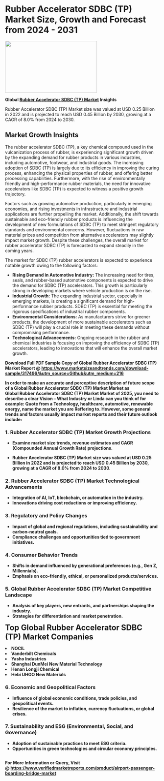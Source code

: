 <H1>Rubber Accelerator SDBC (TP) Market Size, Growth and Forecast from 2024 - 2031</H1><img class="aligncenter size-medium wp-image-584254" src="https://thirdeyenews.in/wp-content/uploads/2024/09/Global-Market-Research-300x168.jpeg" alt="" width="300" height="168" /><p><strong>Global&nbsp;<a href="https://www.marketsizeandtrends.com/download-sample/317496/&amp;utm_source=Github&utm_medium=216">Rubber Accelerator SDBC (TP) Market</a> Insights</strong></p><p>Rubber Accelerator SDBC (TP) Market size was valued at USD 0.25 Billion in 2022 and is projected to reach USD 0.45 Billion by 2030, growing at a CAGR of 8.0% from 2024 to 2030.</p><p><h2>Market Growth Insights</h2> <p>The rubber accelerator SDBC (TP), a key chemical compound used in the vulcanization process of rubber, is experiencing significant growth driven by the expanding demand for rubber products in various industries, including automotive, footwear, and industrial goods. The increasing adoption of SDBC (TP) is largely due to its efficiency in improving the curing process, enhancing the physical properties of rubber, and offering better processing capabilities. Furthermore, with the rise of environmentally friendly and high-performance rubber materials, the need for innovative accelerators like SDBC (TP) is expected to witness a positive growth trajectory.</p> <p>Factors such as growing automotive production, particularly in emerging economies, and rising investments in infrastructure and industrial applications are further propelling the market. Additionally, the shift towards sustainable and eco-friendly rubber products is influencing the development of new formulations of SDBC (TP) to meet stringent regulatory standards and environmental concerns. However, fluctuations in raw material prices and competition from alternative accelerators may slightly impact market growth. Despite these challenges, the overall market for rubber accelerator SDBC (TP) is forecasted to expand steadily in the coming years.</p> <p><strong></strong></p> <p>The market for SDBC (TP) rubber accelerators is expected to experience notable growth owing to the following factors:</p> <ul> <li><strong>Rising Demand in Automotive Industry:</strong> The increasing need for tires, seals, and rubber-based automotive components is expected to drive the demand for SDBC (TP) accelerators. This growth is particularly strong in developing markets where vehicle production is on the rise.</li> <li><strong>Industrial Growth:</strong> The expanding industrial sector, especially in emerging markets, is creating a significant demand for high-performance rubber products. SDBC (TP) is essential for meeting the rigorous specifications of industrial rubber components.</li> <li><strong>Environmental Considerations:</strong> As manufacturers strive for greener products, the development of more sustainable accelerators such as SDBC (TP) will play a crucial role in meeting these demands without compromising performance.</li> <li><strong>Technological Advancements:</strong> Ongoing research in the rubber and chemical industries is focusing on improving the efficiency of SDBC (TP) accelerators, leading to innovations that will enhance the overall market growth.</li> </ul> <p><strong></p><p><span class=""><strong>Download Full PDF Sample Copy of Global Rubber Accelerator SDBC (TP) Market Report</strong> @ <a href="https://www.marketsizeandtrends.com/download-sample/317496/&amp;utm_source=Github&utm_medium=216" target="_blank">https://www.marketsizeandtrends.com/download-sample/317496/&amp;utm_source=Github&utm_medium=216</a></span></p><p>In order to make an accurate and perceptive description of future scope of a Global&nbsp;Rubber Accelerator SDBC (TP) Market Market as Global&nbsp;Rubber Accelerator SDBC (TP) Market Market of 2025, you need to describe a clear Vision &ndash; What Industry or Linda can you think of for example: Quote from a Technology, healthcare, automotive, renewable energy, name the market you are Reffering to. However, some general trends and factors usually impact market reports and their future outlook include:</p><h3>1.&nbsp;<strong>Rubber Accelerator SDBC (TP) Market Growth Projections</strong></h3><ul><li>Examine market size trends, revenue estimates and CAGR (Compounded Annual Growth Rate) projections.</li><li><p>Rubber Accelerator SDBC (TP) Market size was valued at USD 0.25 Billion in 2022 and is projected to reach USD 0.45 Billion by 2030, growing at a CAGR of 8.0% from 2024 to 2030.</p></li></ul><h3>2.&nbsp;<strong>Rubber Accelerator SDBC (TP) Market Technological Advancements</strong></h3><ul><li>Integration of AI, IoT, blockchain, or automation in the industry.</li><li>Innovations driving cost reductions or improving efficiency.</li></ul><h3>3.&nbsp;<strong>Regulatory and Policy Changes</strong></h3><ul><li>Impact of global and regional regulations, including sustainability and carbon-neutral goals.</li><li>Compliance challenges and opportunities tied to government initiatives.</li></ul><h3>4.&nbsp;<strong>Consumer Behavior Trends</strong></h3><ul><li>Shifts in demand influenced by generational preferences (e.g., Gen Z, Millennials).</li><li>Emphasis on eco-friendly, ethical, or personalized products/services.</li></ul><h3>5.&nbsp;<strong>Global Rubber Accelerator SDBC (TP) Market Competitive Landscape</strong></h3><ul><li>Analysis of key players, new entrants, and partnerships shaping the industry.</li><li>Strategies for differentiation and market penetration.</li></ul><p data-pm-slice="1 1 []"><span style="color: inherit; font-family: inherit; font-size: 25px;">Top Global Rubber Accelerator SDBC (TP) Market Companies</span></p><div class="" data-test-id=""><p><li>NOCIL</li><li> Vanderbilt Chemicals</li><li> Yasho Industries</li><li> Shanghai DunMei New Material Technology</li><li> Henan Longji Chemical</li><li> Hebi UHOO New Materials</li></p></div><h3>6.&nbsp;<strong>Economic and Geopolitical Factors</strong></h3><ul><li>Influence of global economic conditions, trade policies, and geopolitical events.</li><li>Resilience of the market to inflation, currency fluctuations, or global crises.</li></ul><h3>7.&nbsp;<strong>Sustainability and ESG (Environmental, Social, and Governance)</strong></h3><ul><li>Adoption of sustainable practices to meet ESG criteria.</li><li>Opportunities in green technologies and circular economy principles.</li></ul><h2><strong style="font-size: 14px;">For More Information or Query, Visit @&nbsp;</strong><a style="background-color: #ffffff; font-size: 14px;" href="https://www.marketsizeandtrends.com/report/rubber-accelerator-sdbc-tp-market/" target="_blank">https://www.verifiedmarketreports.com/product/airport-passenger-boarding-bridge-market</a></h2>
